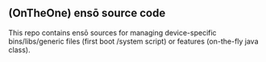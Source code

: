 ## (OnTheOne) ensō source code

 This repo contains ensō sources for managing device-specific bins/libs/generic files (first boot /system script) or features (on-the-fly java class).
